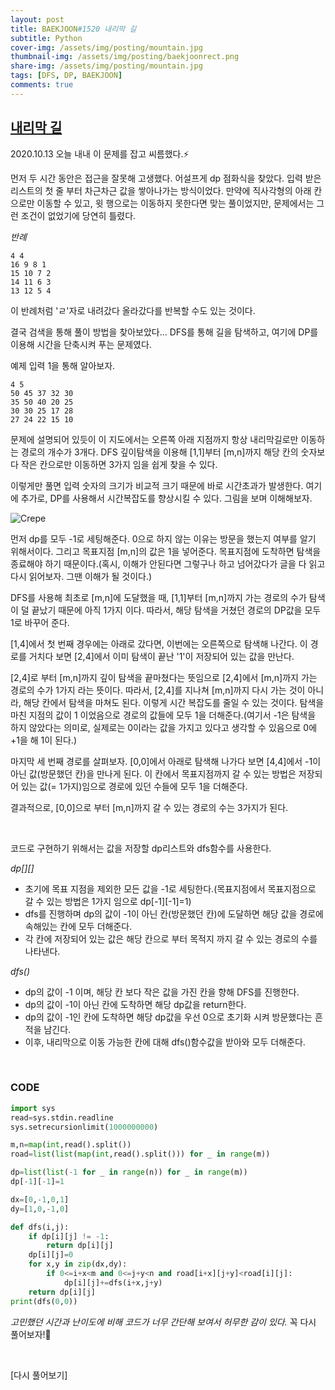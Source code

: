 ```yaml
---
layout: post
title: BAEKJOON#1520 내리막 길
subtitle: Python
cover-img: /assets/img/posting/mountain.jpg
thumbnail-img: /assets/img/posting/baekjoonrect.png
share-img: /assets/img/posting/mountain.jpg
tags: [DFS, DP, BAEKJOON]
comments: true
---
```


## [내리막 길](https://www.acmicpc.net/problem/1520)

2020.10.13 오늘 내내 이 문제를 잡고 씨름했다.⚡

먼저 두 시간 동안은 접근을 잘못해 고생했다.
어설프게 dp 점화식을 찾았다. 입력 받은 리스트의 첫 줄 부터 차근차근 값을 쌓아나가는 방식이었다. 만약에 직사각형의 아래 칸으로만 이동할 수 있고, 윗 행으로는 이동하지 못한다면 맞는 풀이었지만, 문제에서는 그런 조건이 없었기에 당연히 틀렸다.

_반례_

```
4 4
16 9 8 1
15 10 7 2
14 11 6 3
13 12 5 4
```

이 반례처럼 'ㄹ'자로 내려갔다 올라갔다를 반복할 수도 있는 것이다.

결국 검색을 통해 풀이 방법을 찾아보았다...
DFS를 통해 길을 탐색하고, 여기에 DP를 이용해 시간을 단축시켜 푸는 문제였다.

예제 입력 1을 통해 알아보자.

```
4 5
50 45 37 32 30
35 50 40 20 25
30 30 25 17 28
27 24 22 15 10
```

문제에 설명되어 있듯이 이 지도에서는 오른쪽 아래 지점까지 항상 내리막길로만 이동하는 경로의 개수가 3개다.
DFS 깊이탐색을 이용해 [1,1]부터 [m,n]까지 해당 칸의 숫자보다 작은 칸으로만 이동하면 3가지 임을 쉽게 찾을 수 있다.

이렇게만 풀면 입력 숫자의 크기가 비교적 크기 때문에 바로 시간초과가 발생한다.
여기에 추가로, DP를 사용해서 시간복잡도를 향상시킬 수 있다.
그림을 보며 이해해보자.

![Crepe](https://i.imgur.com/TcGS7c8.jpg)

먼저 dp를 모두 -1로 세팅해준다. 0으로 하지 않는 이유는 방문을 했는지 여부를 알기 위해서이다. 그리고 목표지점 [m,n]의 값은 1을 넣어준다. 목표지점에 도착하면 탐색을 종료해야 하기 때문이다.(혹시, 이해가 안된다면 그렇구나 하고 넘어갔다가 글을 다 읽고 다시 읽어보자. 그땐 이해가 될 것이다.)

DFS를 사용해 최초로 [m,n]에 도달했을 때, [1,1]부터 [m,n]까지 가는 경로의 수가 탐색이 덜 끝났기 때문에 아직 1가지 이다. 따라서, 해당 탐색을 거쳤던 경로의 DP값을 모두 1로 바꾸어 준다.

[1,4]에서 첫 번째 경우에는 아래로 갔다면, 이번에는 오른쪽으로 탐색해 나간다. 이 경로를 거치다 보면 [2,4]에서 이미 탐색이 끝난 '1'이 저장되어 있는 값을 만난다.

[2,4]로 부터 [m,n]까지 깊이 탐색을 끝마쳤다는 뜻임으로 [2,4]에서 [m,n]까지 가는 경로의 수가 1가지 라는 뜻이다.
따라서, [2,4]를 지나쳐 [m,n]까지 다시 가는 것이 아니라, 해당 칸에서 탐색을 마쳐도 된다. 이렇게 시간 복잡도를 줄일 수 있는 것이다.
탐색을 마친 지점의 값이 1 이었음으로 경로의 값들에 모두 1을 더해준다.(여기서 -1은 탐색을 하지 않았다는 의미로, 실제로는 0이라는 값을 가지고 있다고 생각할 수 있음으로 0에 +1을 해 1이 된다.)

마지막 세 번째 경로를 살펴보자. [0,0]에서 아래로 탐색해 나가다 보면 [4,4]에서 -1이 아닌 값(방문했던 칸)을 만나게 된다. 이 칸에서 목표지점까지 갈 수 있는 방법은 저장되어 있는 값(= 1가지)임으로 경로에 있던 수들에 모두 1을 더해준다.

결과적으로, [0,0]으로 부터 [m,n]까지 갈 수 있는 경로의 수는 3가지가 된다.

<br>

코드로 구현하기 위해서는 값을 저장할 dp리스트와 dfs함수를 사용한다.

_dp[][]_

- 초기에 목표 지점을 제외한 모든 값을 -1로 세팅한다.(목표지점에서 목표지점으로 갈 수 있는 방법은 1가지 임으로 dp[-1][-1]=1)
- dfs를 진행하며 dp의 값이 -1이 아닌 칸(방문했던 칸)에 도달하면 해당 값을 경로에 속해있는 칸에 모두 더해준다.
- 각 칸에 저장되어 있는 값은 해당 칸으로 부터 목적지 까지 갈 수 있는 경로의 수를 나타낸다.

_dfs()_

- dp의 값이 -1 이며, 해당 칸 보다 작은 값을 가진 칸을 향해 DFS를 진행한다.
- dp의 값이 -1이 아닌 칸에 도착하면 해당 dp값을 return한다.
- dp의 값이 -1인 칸에 도착하면 해당 dp값을 우선 0으로 초기화 시켜 방문했다는 흔적을 남긴다.
- 이후, 내리막으로 이동 가능한 칸에 대해 dfs()함수값을 받아와 모두 더해준다.

<br>

### CODE

```python
import sys
read=sys.stdin.readline
sys.setrecursionlimit(1000000000)

m,n=map(int,read().split())
road=list(list(map(int,read().split())) for _ in range(m))

dp=list(list(-1 for _ in range(n)) for _ in range(m))
dp[-1][-1]=1

dx=[0,-1,0,1]
dy=[1,0,-1,0]

def dfs(i,j):
    if dp[i][j] != -1:
        return dp[i][j]
    dp[i][j]=0
    for x,y in zip(dx,dy):
        if 0<=i+x<m and 0<=j+y<n and road[i+x][j+y]<road[i][j]:
            dp[i][j]+=dfs(i+x,j+y)
    return dp[i][j]
print(dfs(0,0))
```

_고민했던 시간과 난이도에 비해 코드가 너무 간단해 보여서 허무한 감이 있다._
꼭 다시 풀어보자!🌈

<br>

[다시 풀어보기]
<br>
<br>
